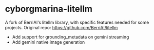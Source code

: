 # cyborgmarina-litellm
A fork of BerriAI's litellm library, with specific features needed for some projects.
Original repo: https://github.com/BerriAI/litellm

- Add support for grounding_metadata on gemini streaming
- Add gemini native image generation

